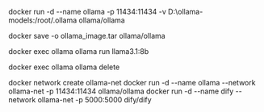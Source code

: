 docker run -d --name ollama -p 11434:11434 -v D:\ollama-models:/root/.ollama ollama/ollama


docker save -o ollama_image.tar ollama/ollama

docker exec ollama ollama run llama3.1:8b

docker exec ollama ollama delete

docker network create ollama-net
docker run -d --name ollama --network ollama-net -p 11434:11434 ollama/ollama
docker run -d --name dify --network ollama-net -p 5000:5000 dify/dify